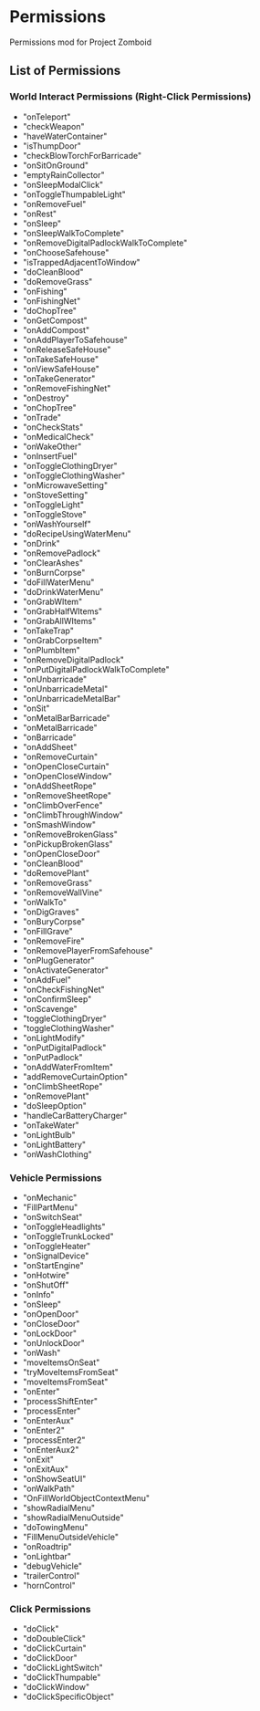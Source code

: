 # Permissions
Permissions mod for Project Zomboid

## List of Permissions
### World Interact Permissions (Right-Click Permissions)
- "onTeleport"
- "checkWeapon"
- "haveWaterContainer"
- "isThumpDoor"
- "checkBlowTorchForBarricade"
- "onSitOnGround"
- "emptyRainCollector"
- "onSleepModalClick"
- "onToggleThumpableLight"
- "onRemoveFuel"
- "onRest"
- "onSleep"
- "onSleepWalkToComplete"
- "onRemoveDigitalPadlockWalkToComplete"
- "onChooseSafehouse"
- "isTrappedAdjacentToWindow"
- "doCleanBlood"
- "doRemoveGrass"
- "onFishing"
- "onFishingNet"
- "doChopTree"
- "onGetCompost"
- "onAddCompost"
- "onAddPlayerToSafehouse"
- "onReleaseSafeHouse"
- "onTakeSafeHouse"
- "onViewSafeHouse"
- "onTakeGenerator"
- "onRemoveFishingNet"
- "onDestroy"
- "onChopTree"
- "onTrade"
- "onCheckStats"
- "onMedicalCheck"
- "onWakeOther"
- "onInsertFuel"
- "onToggleClothingDryer"
- "onToggleClothingWasher"
- "onMicrowaveSetting"
- "onStoveSetting"
- "onToggleLight"
- "onToggleStove"
- "onWashYourself"
- "doRecipeUsingWaterMenu"
- "onDrink"
- "onRemovePadlock"
- "onClearAshes"
- "onBurnCorpse"
- "doFillWaterMenu"
- "doDrinkWaterMenu"
- "onGrabWItem"
- "onGrabHalfWItems"
- "onGrabAllWItems"
- "onTakeTrap"
- "onGrabCorpseItem"
- "onPlumbItem"
- "onRemoveDigitalPadlock"
- "onPutDigitalPadlockWalkToComplete"
- "onUnbarricade"
- "onUnbarricadeMetal"
- "onUnbarricadeMetalBar"
- "onSit"
- "onMetalBarBarricade"
- "onMetalBarricade"
- "onBarricade"
- "onAddSheet"
- "onRemoveCurtain"
- "onOpenCloseCurtain"
- "onOpenCloseWindow"
- "onAddSheetRope"
- "onRemoveSheetRope"
- "onClimbOverFence"
- "onClimbThroughWindow"
- "onSmashWindow"
- "onRemoveBrokenGlass"
- "onPickupBrokenGlass"
- "onOpenCloseDoor"
- "onCleanBlood"
- "doRemovePlant"
- "onRemoveGrass"
- "onRemoveWallVine"
- "onWalkTo"
- "onDigGraves"
- "onBuryCorpse"
- "onFillGrave"
- "onRemoveFire"
- "onRemovePlayerFromSafehouse"
- "onPlugGenerator"
- "onActivateGenerator"
- "onAddFuel"
- "onCheckFishingNet"
- "onConfirmSleep"
- "onScavenge"
- "toggleClothingDryer"
- "toggleClothingWasher"
- "onLightModify"
- "onPutDigitalPadlock"
- "onPutPadlock"
- "onAddWaterFromItem"
- "addRemoveCurtainOption"
- "onClimbSheetRope"
- "onRemovePlant"
- "doSleepOption"
- "handleCarBatteryCharger"
- "onTakeWater"
- "onLightBulb"
- "onLightBattery"
- "onWashClothing"

### Vehicle Permissions
- "onMechanic"
- "FillPartMenu"
- "onSwitchSeat"
- "onToggleHeadlights"
- "onToggleTrunkLocked"
- "onToggleHeater"
- "onSignalDevice"
- "onStartEngine"
- "onHotwire"
- "onShutOff"
- "onInfo"
- "onSleep"
- "onOpenDoor"
- "onCloseDoor"
- "onLockDoor"
- "onUnlockDoor"
- "onWash"
- "moveItemsOnSeat"
- "tryMoveItemsFromSeat"
- "moveItemsFromSeat"
- "onEnter"
- "processShiftEnter"
- "processEnter"
- "onEnterAux"
- "onEnter2"
- "processEnter2"
- "onEnterAux2"
- "onExit"
- "onExitAux"
- "onShowSeatUI"
- "onWalkPath"
- "OnFillWorldObjectContextMenu"
- "showRadialMenu"
- "showRadialMenuOutside"
- "doTowingMenu"
- "FillMenuOutsideVehicle"
- "onRoadtrip"
- "onLightbar"
- "debugVehicle"
- "trailerControl"
- "hornControl"


### Click Permissions
- "doClick"
- "doDoubleClick"
- "doClickCurtain"
- "doClickDoor"
- "doClickLightSwitch"
- "doClickThumpable"
- "doClickWindow"
- "doClickSpecificObject"
